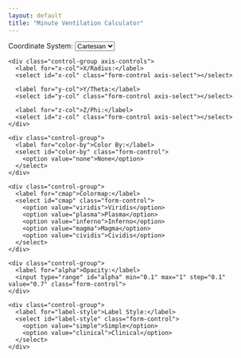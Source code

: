 ```yaml
---
layout: default
title: "Minute Ventilation Calculator"
---
```


<link rel="stylesheet" href="/info/_css/bigdata.css">

<div class="visualization-container">
  <!-- Control Panel -->
  <div class="control-panel">
    <div class="control-group">
      <label for="coord-system">Coordinate System:</label>
      <select id="coord-system" class="form-control">
        <option value="cartesian">Cartesian</option>
        <option value="polar">Polar</option>
        <option value="spherical">Spherical</option>
      </select>
    </div>

    <div class="control-group axis-controls">
      <label for="x-col">X/Radius:</label>
      <select id="x-col" class="form-control axis-select"></select>
      
      <label for="y-col">Y/Theta:</label>
      <select id="y-col" class="form-control axis-select"></select>
      
      <label for="z-col">Z/Phi:</label>
      <select id="z-col" class="form-control axis-select"></select>
    </div>

    <div class="control-group">
      <label for="color-by">Color By:</label>
      <select id="color-by" class="form-control">
        <option value="none">None</option>
      </select>
    </div>

    <div class="control-group">
      <label for="cmap">Colormap:</label>
      <select id="cmap" class="form-control">
        <option value="viridis">Viridis</option>
        <option value="plasma">Plasma</option>
        <option value="inferno">Inferno</option>
        <option value="magma">Magma</option>
        <option value="cividis">Cividis</option>
      </select>
    </div>

    <div class="control-group">
      <label for="alpha">Opacity:</label>
      <input type="range" id="alpha" min="0.1" max="1" step="0.1" value="0.7" class="form-control">
    </div>

    <div class="control-group">
      <label for="label-style">Label Style:</label>
      <select id="label-style" class="form-control">
        <option value="simple">Simple</option>
        <option value="clinical">Clinical</option>
      </select>
    </div>
  </div>

  <!-- Visualization Area -->
  <div id="graph3d" class="graph-3d"></div>
</div>

<script type="module" src="/info/_includes/3d-visualizer.js"></script>
